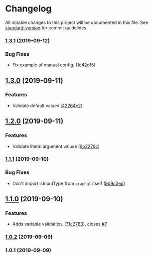 # Changelog

All notable changes to this project will be documented in this file. See [standard-version](https://github.com/conventional-changelog/standard-version) for commit guidelines.

### [1.3.1](https://github.com/relay-tools/vscode-apollo-relay/compare/v1.3.0...v1.3.1) (2019-09-12)


### Bug Fixes

* Fix example of manual config. ([1c42df5](https://github.com/relay-tools/vscode-apollo-relay/commit/1c42df5))

## [1.3.0](https://github.com/relay-tools/vscode-apollo-relay/compare/v1.2.0...v1.3.0) (2019-09-11)


### Features

* Validate default values ([42264c2](https://github.com/relay-tools/vscode-apollo-relay/commit/42264c2))

## [1.2.0](https://github.com/relay-tools/vscode-apollo-relay/compare/v1.1.1...v1.2.0) (2019-09-11)


### Features

* Validate literal argument values ([9b2276c](https://github.com/relay-tools/vscode-apollo-relay/commit/9b2276c))

### [1.1.1](https://github.com/relay-tools/vscode-apollo-relay/compare/v1.1.0...v1.1.1) (2019-09-10)


### Bug Fixes

* Don't import isInputType from `graphql` itself ([9d9c2ed](https://github.com/relay-tools/vscode-apollo-relay/commit/9d9c2ed))

## [1.1.0](https://github.com/relay-tools/vscode-apollo-relay/compare/v1.0.2...v1.1.0) (2019-09-10)


### Features

* Adds variable validation. ([71c2783](https://github.com/relay-tools/vscode-apollo-relay/commit/71c2783)), closes [#7](https://github.com/relay-tools/vscode-apollo-relay/issues/7)

### [1.0.2](https://github.com/relay-tools/vscode-apollo-relay/compare/v1.0.1...v1.0.2) (2019-09-09)

### 1.0.1 (2019-09-09)
